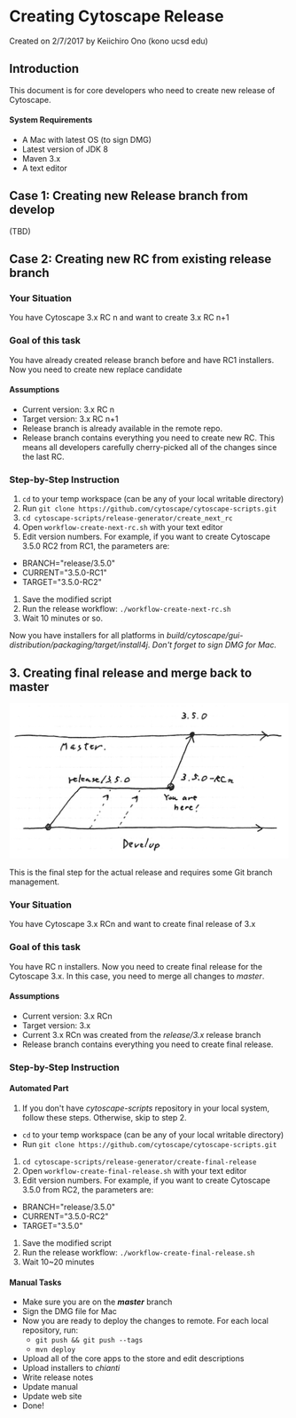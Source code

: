 # Creating Cytoscape Release

Created on 2/7/2017
by Keiichiro Ono (kono ucsd edu)

## Introduction
This document is for core developers who need to create new release of Cytoscape.

#### System Requirements

* A Mac with latest OS (to sign DMG)
* Latest version of JDK 8
* Maven 3.x
* A text editor


## Case 1: Creating new Release branch from develop
(TBD)


## Case 2: Creating new RC from existing release branch

### Your Situation
You have Cytoscape 3.x RC n and want to create 3.x RC n+1

### Goal of this task
You have already created release branch before and have RC1 installers.  Now you need to create new replace candidate

#### Assumptions
* Current version: 3.x RC n
* Target version: 3.x RC n+1
* Release branch is already available in the remote repo.
* Release branch contains everything you need to create new RC.  This means all developers carefully cherry-picked all of the changes since the last RC.

### Step-by-Step Instruction

1. ```cd``` to your temp workspace (can be any of your local writable directory)
1. Run ```git clone https://github.com/cytoscape/cytoscape-scripts.git```
1. ```cd cytoscape-scripts/release-generator/create_next_rc```
1. Open ```workflow-create-next-rc.sh``` with your text editor
1. Edit version numbers.  For example, if you want to create Cytoscape 3.5.0 RC2 from RC1, the parameters are:
  * BRANCH="release/3.5.0"
  * CURRENT="3.5.0-RC1"
  * TARGET="3.5.0-RC2"
1. Save the modified script
1. Run the release workflow: ```./workflow-create-next-rc.sh```
1. Wait 10 minutes or so.

Now you have installers for all platforms in _build/cytoscape/gui-distribution/packaging/target/install4j_.  *Don't forget to sign DMG for Mac.*

## 3. Creating final release and merge back to master

![](images/final-release.jpg)

This is the final step for the actual release and requires some Git branch management.

### Your Situation
You have Cytoscape 3.x RCn and want to create final release of 3.x

### Goal of this task
You have RC n installers.  Now you need to create final release for the Cytoscape 3.x.  In this case, you need to merge all changes to *master*.

#### Assumptions
* Current version: 3.x RCn
* Target version: 3.x
* Current 3.x RCn was created from the _release/3.x_ release branch
* Release branch contains everything you need to create final release.

### Step-by-Step Instruction

#### Automated Part
1. If you don't have _cytoscape-scripts_ repository in your local system, follow these steps.  Otherwise, skip to step 2.
  * ```cd``` to your temp workspace (can be any of your local writable directory)
  * Run ```git clone https://github.com/cytoscape/cytoscape-scripts.git```
1. ```cd cytoscape-scripts/release-generator/create-final-release```
1. Open ```workflow-create-final-release.sh``` with your text editor
1. Edit version numbers.  For example, if you want to create Cytoscape 3.5.0 from RC2, the parameters are:
  * BRANCH="release/3.5.0"
  * CURRENT="3.5.0-RC2"
  * TARGET="3.5.0"
1. Save the modified script
1. Run the release workflow: ```./workflow-create-final-release.sh```
1. Wait 10~20 minutes


#### Manual Tasks
* Make sure you are on the ***master*** branch
* Sign the DMG file for Mac
* Now you are ready to deploy the changes to remote.  For each local repository, run:
  * ```git push && git push --tags```
  * ```mvn deploy```
* Upload all of the core apps to the store and edit descriptions
* Upload installers to _chianti_
* Write release notes
* Update manual
* Update web site
* Done!
